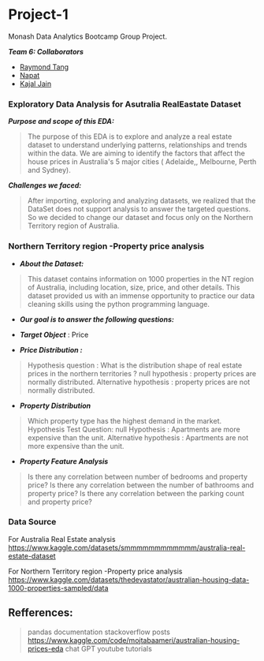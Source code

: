 # Project-1
Monash Data Analytics Bootcamp Group Project.

***Team 6: Collaborators***
+ [Raymond Tang](https://github.com/Raymond8837)
+ [Napat](https://github.com/dakhushi/Project-1-Team-6/commits?author=NVSung)
+ [Kajal Jain](https://github.com/kajalkjain)

### Exploratory Data Analysis for Asutralia RealEastate Dataset

***Purpose and scope of this EDA:***
> The purpose of this EDA is to explore and analyze a real estate dataset to understand underlying patterns, relationships and trends within the data.
> We are aiming to identify the factors that affect the house prices in Australia's 5 major cities ( Adelaide,, Melbourne, Perth and Sydney).

***Challenges we faced:*** 
> After importing, exploring and analyzing datasets, we realized that the DataSet does not support analysis to answer the targeted questions. So we decided to change our dataset and focus only on the Northern Territory region of Australia. 

### Northern Territory region -Property price analysis
+ ***About the Dataset:***
> This dataset contains information on 1000 properties in the NT region of Australia, including location, size, price, and other details.
> This dataset provided us with an immense opportunity to practice our data cleaning skills using the python programming language.

+ ***Our goal is to answer the following questions:***

+ ***Target Object*** : Price

+ ***Price Distribution :***
> Hypothesis question    :  What is the distribution shape of real estate prices in the northern territories  ?
> null hypothesis            : property prices are normally distributed. 
> Alternative hypothesis : property prices are not normally distributed.

+ ***Property Distribution***
> Which property type has the highest demand in the market.
> Hypothesis Test Question: null Hypothesis : Apartments are more expensive than the unit.
> Alternative hypothesis : Apartments are not more expensive than the unit.

+ ***Property Feature Analysis***
> Is there any correlation between number of bedrooms and property price?
> Is there any correlation between the number of bathrooms and property price?
> Is there any correlation between the parking count and property price?

### Data Source
For Australia Real Estate analysis
https://www.kaggle.com/datasets/smmmmmmmmmmmm/australia-real-estate-dataset

For Northern Territory region -Property price analysis
https://www.kaggle.com/datasets/thedevastator/australian-housing-data-1000-properties-sampled/data

## Refferences:
> pandas documentation
> stackoverflow posts
> https://www.kaggle.com/code/mojtabaameri/australian-housing-prices-eda
> chat GPT
> youtube tutorials

